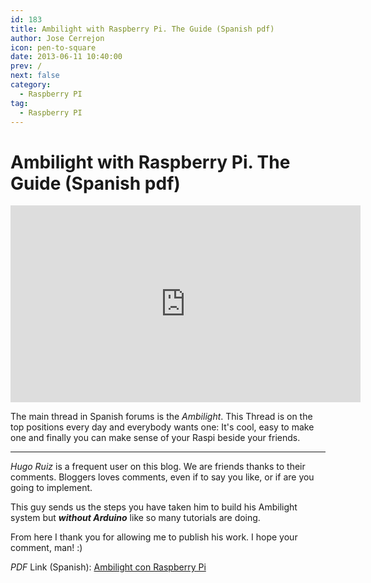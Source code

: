 ```yaml
---
id: 183
title: Ambilight with Raspberry Pi. The Guide (Spanish pdf)
author: Jose Cerrejon
icon: pen-to-square
date: 2013-06-11 10:40:00
prev: /
next: false
category:
  - Raspberry PI
tag:
  - Raspberry PI
---
```


# Ambilight with Raspberry Pi. The Guide (Spanish pdf)

<iframe width="560" height="315" src="http://www.youtube.com/embed/flpaHseHhAA" frameborder="0" allowfullscreen></iframe>

The main thread in Spanish forums is the *Ambilight*. This Thread is on the top positions every day and everybody wants one: It's cool, easy to make one and finally you can make sense of your Raspi beside your friends.

- - -
*Hugo Ruiz* is a frequent user on this blog. We are friends thanks to their comments. Bloggers loves comments, even if to say you like, or if are you going to implement.

This guy sends us the steps you have taken him to build his Ambilight system but ***without Arduino*** like so many tutorials are doing.

From here I thank you for allowing me to publish his work. I hope your comment, man! :)

*PDF* Link (Spanish): [Ambilight con Raspberry Pi](/res/Ambilight_con_Raspberry_Pi.pdf)